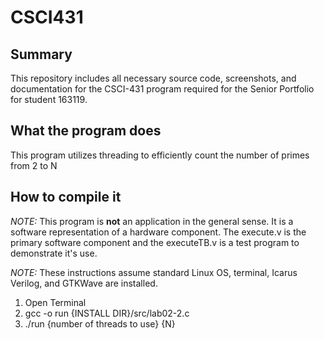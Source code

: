 # CSCI431
## Summary
This repository includes all necessary source code, screenshots, and documentation for the CSCI-431 program required for the Senior Portfolio for student 163119.

## What the program does
This program utilizes threading to efficiently count the number of primes from 2 to N

## How to compile it
*NOTE:* This program is **not** an application in the general sense.  It is a software representation of a hardware component.  The execute.v is the primary software component and the executeTB.v is a test program to demonstrate it's use.

*NOTE:* These instructions assume standard Linux OS, terminal, Icarus Verilog, and GTKWave are installed.
1. Open Terminal
1. gcc -o run {INSTALL DIR}/src/lab02-2.c
1. ./run {number of threads to use} {N}
